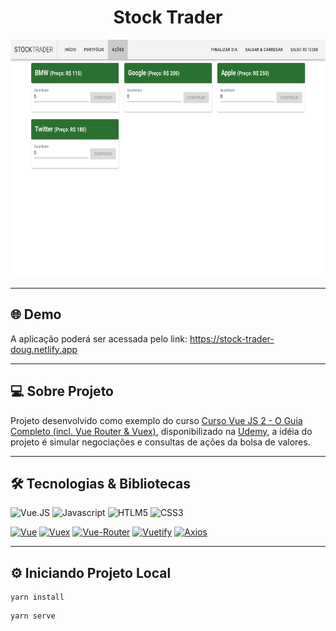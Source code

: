 <h1
  align="center"
>
  Stock Trader
</h1>

<p align="center">
  <img width="695" height="380" src="https://raw.githubusercontent.com/douglaswmartins/stock-trader/main/.github/1.png">
</p>

---

## 🌐 Demo

A aplicação poderá ser acessada pelo link: https://stock-trader-doug.netlify.app

---

## 💻 Sobre Projeto

Projeto desenvolvido como exemplo do curso [Curso Vue JS 2 - O Guia Completo (incl. Vue Router & Vuex)](https://www.udemy.com/course/vue-js-completo/), disponibilizado na [Udemy](https://www.udemy.com/), a idéia do projeto é simular negociações e consultas de ações da bolsa de valores.

---

## 🛠 Tecnologias & Bibliotecas

![Vue.JS](https://img.shields.io/badge/Vue.js-35495E?style=for-the-badge&logo=vue-dot-js)
![Javascript](https://img.shields.io/badge/Javascript-F7DF1E?style=for-the-badge&logo=javascript&logoColor=black)
![HTLM5](https://img.shields.io/badge/html5%20-%23E34F26.svg?&style=for-the-badge&logo=html5&logoColor=white)
![CSS3](https://img.shields.io/badge/css3%20-%231572B6.svg?&style=for-the-badge&logo=css3&logoColor=white)

[![Vue](https://img.shields.io/badge/vue-v2.6.11-3eaf7c)](https://vuejs.org/v2/guide/)
[![Vuex](https://img.shields.io/badge/vuex-v3.6.2-35495E)](https://vuex.vuejs.org/)
[![Vue-Router](https://img.shields.io/badge/vue_router-v3.2.0-35495E)](https://router.vuejs.org/guide/)
[![Vuetify](https://img.shields.io/badge/vuetify-v2.4.0-1867c0)](https://vuetifyjs.com/en/getting-started/installation/)
[![Axios](https://img.shields.io/badge/axios-v0.21.1-5a29e4)](https://axios-http.com/docs/intro)

---

## ⚙️ Iniciando Projeto Local

```
yarn install
```
```
yarn serve
```
